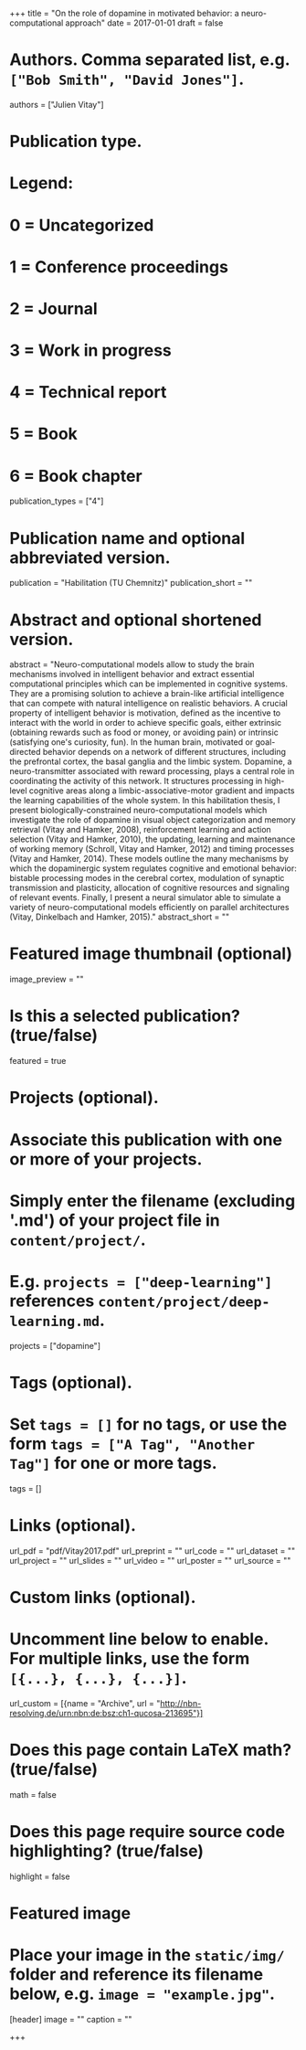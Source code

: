 +++
title = "On the role of dopamine in motivated behavior: a neuro-computational approach"
date = 2017-01-01
draft = false

# Authors. Comma separated list, e.g. `["Bob Smith", "David Jones"]`.
authors = ["Julien Vitay"]

# Publication type.
# Legend:
# 0 = Uncategorized
# 1 = Conference proceedings
# 2 = Journal
# 3 = Work in progress
# 4 = Technical report
# 5 = Book
# 6 = Book chapter
publication_types = ["4"]

# Publication name and optional abbreviated version.
publication = "Habilitation (TU Chemnitz)"
publication_short = ""

# Abstract and optional shortened version.
abstract = "Neuro-computational models allow to study the brain mechanisms involved in intelligent behavior and extract essential computational principles which can be implemented in cognitive systems. They are a promising solution to achieve a brain-like artificial intelligence that can compete with natural intelligence on realistic behaviors. A crucial property of intelligent behavior is motivation, defined as the incentive to interact with the world in order to achieve specific goals, either extrinsic (obtaining rewards such as food or money, or avoiding pain) or intrinsic (satisfying one's curiosity, fun). In the human brain, motivated or goal-directed behavior depends on a network of different structures, including the prefrontal cortex, the basal ganglia and the limbic system. Dopamine, a neuro-transmitter associated with reward processing, plays a central role in coordinating the activity of this network. It structures processing in high-level cognitive areas along a limbic-associative-motor gradient and impacts the learning capabilities of the whole system. In this habilitation thesis, I present biologically-constrained neuro-computational models which investigate the role of dopamine in visual object categorization and memory retrieval (Vitay and Hamker, 2008), reinforcement learning and action selection (Vitay and Hamker, 2010), the updating, learning and maintenance of working memory (Schroll, Vitay and Hamker, 2012) and timing processes (Vitay and Hamker, 2014). These models outline the many mechanisms by which the dopaminergic system regulates cognitive and emotional behavior: bistable processing modes in the cerebral cortex, modulation of synaptic transmission and plasticity, allocation of cognitive resources and signaling of relevant events. Finally, I present a neural simulator able to simulate a variety of neuro-computational models efficiently on parallel architectures (Vitay, Dinkelbach and Hamker, 2015)."
abstract_short = ""

# Featured image thumbnail (optional)
image_preview = ""

# Is this a selected publication? (true/false)
featured = true

# Projects (optional).
#   Associate this publication with one or more of your projects.
#   Simply enter the filename (excluding '.md') of your project file in `content/project/`.
#   E.g. `projects = ["deep-learning"]` references `content/project/deep-learning.md`.
projects = ["dopamine"]

# Tags (optional).
#   Set `tags = []` for no tags, or use the form `tags = ["A Tag", "Another Tag"]` for one or more tags.
tags = []

# Links (optional).
url_pdf = "pdf/Vitay2017.pdf"
url_preprint = ""
url_code = ""
url_dataset = ""
url_project = ""
url_slides = ""
url_video = ""
url_poster = ""
url_source = ""

# Custom links (optional).
#   Uncomment line below to enable. For multiple links, use the form `[{...}, {...}, {...}]`.
url_custom = [{name = "Archive", url = "http://nbn-resolving.de/urn:nbn:de:bsz:ch1-qucosa-213695"}]

# Does this page contain LaTeX math? (true/false)
math = false

# Does this page require source code highlighting? (true/false)
highlight = false

# Featured image
# Place your image in the `static/img/` folder and reference its filename below, e.g. `image = "example.jpg"`.
[header]
image = ""
caption = ""

+++
